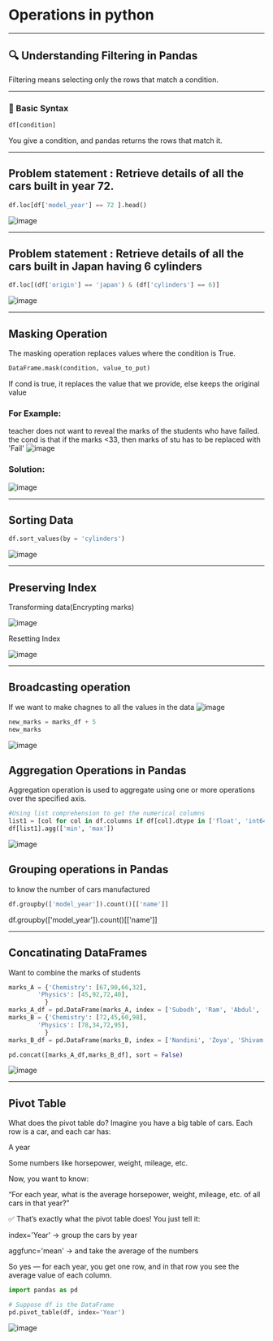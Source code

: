 # Operations in python 
---
## 🔍 Understanding Filtering in Pandas

Filtering means selecting only the rows that match a condition.

---

### 🧠 Basic Syntax

```python
df[condition]
```
You give a condition, and pandas returns the rows that match it.

---
## Problem statement : Retrieve details of all the cars built in year 72.
```python
df.loc[df['model_year'] == 72 ].head()
```
![image](https://github.com/user-attachments/assets/071c21f5-5edb-478f-984b-5d3095631ff6)

---
## Problem statement : Retrieve details of all the cars built in Japan having 6 cylinders

```python
df.loc[(df['origin'] == 'japan') & (df['cylinders'] == 6)]
```
![image](https://github.com/user-attachments/assets/f26bd7b4-09b7-4733-b7e4-752a9f768cd5)


---


## Masking Operation

The masking operation replaces values where the condition is True.
```python
DataFrame.mask(condition, value_to_put)
```
If cond is true, it replaces the value that we provide, else keeps the original 
value 

### For Example: 
teacher does not want to reveal the marks of the students who have failed.
the cond is that if the marks <33, then marks of stu has to be replaced with 'Fail'
![image](https://github.com/user-attachments/assets/5381b438-3b84-4cae-9428-e2a2110f5800)


### Solution: 

![image](https://github.com/user-attachments/assets/a865486d-0cc4-449e-8c23-b37c267c18bd)

---

## Sorting Data 

```python
df.sort_values(by = 'cylinders')
```
![image](https://github.com/user-attachments/assets/c665d263-fdbb-4683-8137-afcf5cd263e0)

---

## Preserving Index 

Transforming data(Encrypting marks)

![image](https://github.com/user-attachments/assets/d27fc5f2-f4b9-4b2c-a2c8-006a9a2a7122)


Resetting Index 

![image](https://github.com/user-attachments/assets/206971de-8249-40be-9815-9084b43a2650)

---
## Broadcasting operation
If we want to make chagnes to all the values in the data
![image](https://github.com/user-attachments/assets/54ef9a56-31be-4489-9339-ee5121c6161f)

```python
new_marks = marks_df + 5
new_marks
```
![image](https://github.com/user-attachments/assets/797767f3-7e78-4f7d-a0d0-9a4e107c23ac)

## Aggregation Operations in Pandas

Aggregation operation is used to aggregate using one or more operations over the specified axis.

```python
#Using list comprehension to get the numerical columns
list1 = [col for col in df.columns if df[col].dtype in ['float', 'int64']]
df[list1].agg(['min', 'max'])
```


![image](https://github.com/user-attachments/assets/cb62228d-ca84-4fd0-9653-5b360e865cde)


## Grouping operations in Pandas

to know the number of cars manufactured 

```python
df.groupby(['model_year']).count()[['name']]
```
df.groupby(['model_year']).count()[['name']]

---

## Concatinating DataFrames 

Want to combine the marks of students

```python
marks_A = {'Chemistry': [67,90,66,32], 
        'Physics': [45,92,72,40],  
          }
marks_A_df = pd.DataFrame(marks_A, index = ['Subodh', 'Ram', 'Abdul', 'John'])
marks_B = {'Chemistry': [72,45,60,98], 
        'Physics': [78,34,72,95],  
          }
marks_B_df = pd.DataFrame(marks_B, index = ['Nandini', 'Zoya', 'Shivam', 'James'])
```

```python
pd.concat([marks_A_df,marks_B_df], sort = False)
```
![image](https://github.com/user-attachments/assets/8149b95a-eae4-4e41-b37c-d20a35f3eab3)

---

## Pivot Table 

What does the pivot table do?
Imagine you have a big table of cars. Each row is a car, and each car has:

A year

Some numbers like horsepower, weight, mileage, etc.

Now, you want to know:

“For each year, what is the average horsepower, weight, mileage, etc. of all cars in that year?”

✅ That’s exactly what the pivot table does!
You just tell it:

index='Year' → group the cars by year

aggfunc='mean' → and take the average of the numbers

So yes — for each year, you get one row, and in that row you see the average value of each column.

```python
import pandas as pd

# Suppose df is the DataFrame
pd.pivot_table(df, index='Year')

```
![image](https://github.com/user-attachments/assets/70b9a0ed-1011-4e75-9227-008ea3413b5f)

